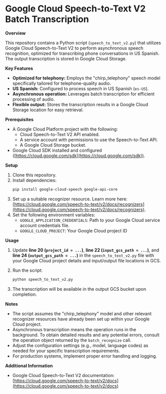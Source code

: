 # Google Cloud Speech-to-Text V2 Batch Transcription

**Overview**

This repository contains a Python script (`speech_to_text_v2.py`) that utilizes Google Cloud Speech-to-Text V2 to perform asynchronous speech recognition, optimized for transcribing phone conversations in US Spanish. The output transcription is stored in Google Cloud Storage.

**Key Features**

* **Optimized for telephony:** Employs the "chirp_telephony" speech model specifically tailored for telephone-quality audio.
* **US Spanish:** Configured to process speech in US Spanish (`es-US`).
* **Asynchronous operation:** Leverages batch transcription for efficient processing of audio.
* **Flexible output:** Stores the transcription results in a Google Cloud Storage location for easy retrieval.

**Prerequisites**

* A Google Cloud Platform project with the following:
   - Cloud Speech-to-Text V2 API enabled.
   - A service account with permissions to use the Speech-to-Text API. 
   - A Google Cloud Storage bucket.
* Google Cloud SDK installed and configured ([https://cloud.google.com/sdk](https://cloud.google.com/sdk)).

**Setup**

1. Clone this repository.
2. Install dependencies:
   ```bash
   pip install google-cloud-speech google-api-core
   ```
3. Set up a suitable recognizer resource. Learn more here: [https://cloud.google.com/speech-to-text/v2/docs/recognizers](https://cloud.google.com/speech-to-text/v2/docs/recognizers). 
4. Set the following environment variables:
   * `GOOGLE_APPLICATION_CREDENTIALS`: Path to your Google Cloud service account credentials file.
   * `GOOGLE_CLOUD_PROJECT`: Your Google Cloud project ID

**Usage**

1. Update **line 20 (`project_id = ...`)**, **line 22 (`input_gcs_path = ...`)**, and **line 24 (`output_gcs_path = ...`)** in the `speech_to_text_v2.py` file with your Google Cloud project details and input/output file locations in GCS.

2. Run the script:
   ```bash
   python speech_to_text_v2.py
   ```

3. The transcription will be available in the output GCS bucket upon completion.

**Notes**

* The script assumes the "chirp_telephony" model and other relevant recognizer resources have already been set up within your Google Cloud project. 
* Asynchronous transcription means the operation runs in the background. To obtain detailed results and any potential errors, consult the operation object returned by the `batch_recognize` call.
* Adjust the configuration settings (e.g., model, language codes) as needed for your specific transcription requirements.
* For production systems, implement proper error handling and logging.

**Additional Information**

* Google Cloud Speech-to-Text V2 documentation:  [https://cloud.google.com/speech-to-text/v2/docs](https://cloud.google.com/speech-to-text/v2/docs)
